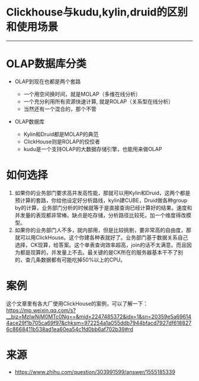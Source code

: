 #   Clickhouse与kudu,kylin,druid的区别和使用场景

---

#   OLAP数据库分类
+   OLAP到现在也都是两个套路
    -   一个用空间换时间，就是MOLAP（多维在线分析）
    -   一个充分利用所有资源快速计算, 就是ROLAP（关系型在线分析）
    -   当然还有一个混合的，那个不管

+   OLAP数据库
    -   Kylin和Druid都是MOLAP的典范
    -   ClickHouse则是ROLAP的佼佼者
    -   kudu是一个支持OLAP的大数据存储引擎，也能用来做OLAP

#   如何选择
1.  如果你的业务部门要求高并发高性能，那就可以用Kylin和Druid，这两个都是预计算的套路，你给他设定好分析路线，kylin建CUBE，Druid做各种group by的计算，业务部门分析的时候就等于是直接查询已经计算好的结果。速度和并发量的表现都非常棒。缺点是吃存储，分析路径比较死，加一个维度得改模型。
2.  如果你的业务部门人不多，就内部用，但是比较挑剔，要非常高的自由度，那就可以用ClickHouse。这个你建各种表就好了。业务部门基于数据关系自己选择，CK现算，给答案。这个单表查询效率超高，join的话不太满意。而且因为都是现算的，并发量上不去。最关键的是CK所在的服务器基本干不了别的，查几条数据都有可能吃掉50%以上的CPU。

#   案例
这个文章里有各大厂使用ClickHouse的案例，可以了解一下：
https://mp.weixin.qq.com/s?__biz=MzIwNjM0MTc0Ng==&mid=2247485372&idx=1&sn=20359e5a696144ace29f1b705ca69f97&chksm=972254a1a055ddb7944bfacd7927df6188276c8668411b538ad1ea60ea54c1fd0bb6af702b39#rd

#   来源
+   https://www.zhihu.com/question/303991599/answer/1555185339
